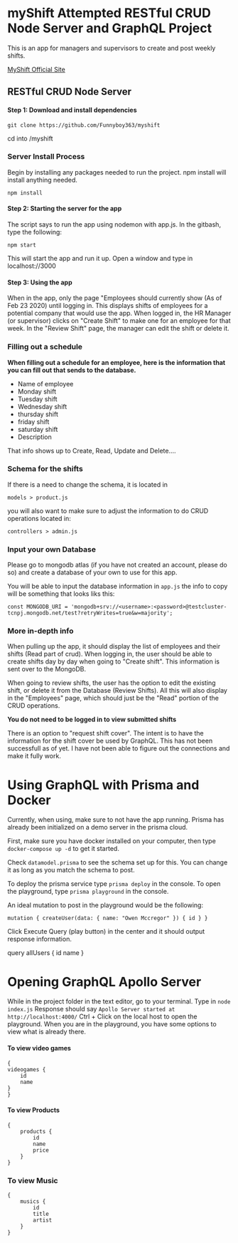 # myShift Attempted RESTful CRUD Node Server and GraphQL Project
This is an app for managers and supervisors to create and post weekly shifts.

[MyShift Official Site](https://myshift-gs.herokuapp.com/ "myshift offical site")

## RESTful CRUD Node Server
#### Step 1: Download and install dependencies

`git clone https://github.com/Funnyboy363/myshift`

cd into /myshift

### Server Install Process
Begin by installing any packages needed to run the project. npm install will install anything needed.

`npm install`

#### Step 2: Starting the server for the app
The script says to run the app using nodemon with app.js. In the gitbash, type the following:

`npm start`

This will start the app and run it up. Open a window and type in localhost://3000

#### Step 3: Using the app

When in the app, only the page "Employees should currently show (As of Feb 23 2020) until logging in. This displays shifts of employees for a potential company that would use the app.
 When logged in, the HR Manager (or supervisor) clicks on "Create Shift" to make one for an employee for that week. In the "Review Shift" page, the manager can edit the shift or delete it.

 ### Filling out a schedule

 **When filling out a schedule for an employee, here is the information that you can fill out that sends to the database.** 

* Name of employee
* Monday shift
* Tuesday shift
* Wednesday shift  
* thursday shift
* friday shift
* saturday shift
* Description

That info shows up to Create, Read, Update and Delete....

### Schema for the shifts

If there is a need to change the schema, it is located in 

`models > product.js`

you will also want to make sure to adjust the information to do CRUD operations located in:

`controllers > admin.js`


### Input your own Database

Please go to mongodb atlas (if you have not created an account, please do so) and create a database of your own to use for this app. 

You will be able to input the database information in `app.js`
the info to copy will be something that looks liks this:

```const MONGODB_URI = 'mongodb+srv://<username>:<password>@testcluster-tcnpj.mongodb.net/test?retryWrites=true&w=majority';```

### More in-depth info
When pulling up the app, it should display the list of employees and their shifts (Read part of crud). When logging in, the user should be able to create shifts day by day when going to "Create shift". This information is sent over to the MongoDB. 

When going to review shifts, the user has the option to edit the existing shift, or delete it from the Database (Review Shifts). All this will also display in the "Employees" page, which should just be the "Read" portion of the CRUD operations. 

**You do not need to be logged in to view submitted shifts**

There is an option to "request shift cover". The intent is to have the information for the shift cover be used by GraphQL. This has not been successfull as of yet. I have not been able to figure out the connections and make it fully work. 


# Using GraphQL with Prisma and Docker

Currently, when using, make sure to not have the app running.
Prisma has already been initialized on a demo server in the prisma cloud. 

First, make sure you have docker installed on your computer, then type `docker-compose up -d` to get it started.

Check `datamodel.prisma` to see the schema set up for this. You can change it as long as you match the schema to post.

To deploy the prisma service type `prisma deploy` in the console.
To open the playground, type `prisma playground` in the console.

An ideal mutation to post in the playground would be the following:

` mutation {
    createUser(data: {
        name: "Owen Mccregor"
    }) {
        id
    }
} `

Click Execute Query (play button) in the center and it should output response information.



query allUsers {
    id
    name
}


# Opening GraphQL Apollo Server

While in the project folder in the text editor, go to your terminal.
Type in `node index.js`
Response should say 
`Apollo Server started at http://localhost:4000/`
Ctrl + Click on the local host to open the playground.
When you are in the playground, you have some options to view what is already there. 

#### To view video games
```
{
videogames {
    id
    name
}
} 
```

#### To view Products
```
{
    products {
        id
        name
        price
    }
}
```

### To view Music
```
{
    musics {
        id
        title
        artist
    }
}
```